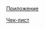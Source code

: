 [Приложение](https://vk.com/app51894785)

[Чек-лист](https://docs.google.com/spreadsheets/d/1VTaGfr4bSpTfQvlwoflkjJLddR4sxgkETc_OnTPreD4/edit?usp=sharing)